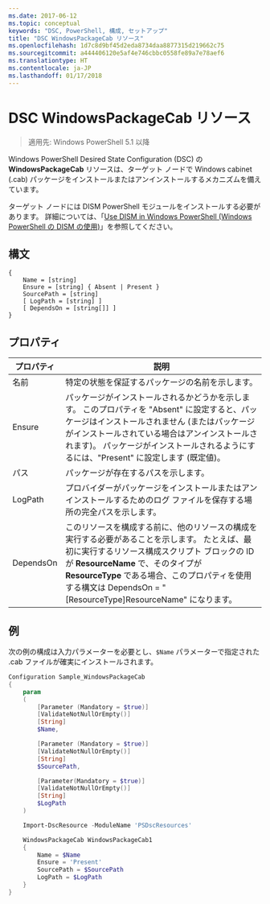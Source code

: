 ```yaml
---
ms.date: 2017-06-12
ms.topic: conceptual
keywords: "DSC, PowerShell, 構成, セットアップ"
title: "DSC WindowsPackageCab リソース"
ms.openlocfilehash: 1d7c8d9bf45d2eda8734daa8877315d219662c75
ms.sourcegitcommit: a444406120e5af4e746cbbc0558fe89a7e78aef6
ms.translationtype: HT
ms.contentlocale: ja-JP
ms.lasthandoff: 01/17/2018
---
```

# <a name="dsc-windowspackagecab-resource"></a>DSC WindowsPackageCab リソース

> 適用先: Windows PowerShell 5.1 以降

Windows PowerShell Desired State Configuration (DSC) の **WindowsPackageCab** リソースは、ターゲット ノードで Windows cabinet (.cab) パッケージをインストールまたはアンインストールするメカニズムを備えています。

ターゲット ノードには DISM PowerShell モジュールをインストールする必要があります。 詳細については、「[Use DISM in Windows PowerShell (Windows PowerShell の DISM の使用)](https://msdn.microsoft.com/en-us/windows/hardware/commercialize/manufacture/desktop/use-dism-in-windows-powershell-s14)」を参照してください。 


## <a name="syntax"></a>構文

```
{
    Name = [string]
    Ensure = [string] { Absent | Present }
    SourcePath = [string]
    [ LogPath = [string] ]
    [ DependsOn = [string[]] ]
}
```

## <a name="properties"></a>プロパティ

|  プロパティ  |  説明   | 
|---|---| 
| 名前| 特定の状態を保証するパッケージの名前を示します。| 
| Ensure| パッケージがインストールされるかどうかを示します。 このプロパティを "Absent" に設定すると、パッケージはインストールされません (またはパッケージがインストールされている場合はアンインストールされます)。 パッケージがインストールされるようにするには、"Present" に設定します (既定値)。|
| パス| パッケージが存在するパスを示します。| 
| LogPath| プロバイダーがパッケージをインストールまたはアンインストールするためのログ ファイルを保存する場所の完全パスを示します。| 
| DependsOn | このリソースを構成する前に、他のリソースの構成を実行する必要があることを示します。 たとえば、最初に実行するリソース構成スクリプト ブロックの ID が **ResourceName** で、そのタイプが **ResourceType** である場合、このプロパティを使用する構文は DependsOn = "[ResourceType]ResourceName" になります。| 

## <a name="example"></a>例

次の例の構成は入力パラメーターを必要とし、`$Name` パラメーターで指定された .cab ファイルが確実にインストールされます。

```powershell
Configuration Sample_WindowsPackageCab
{
    param
    (
        [Parameter (Mandatory = $true)]
        [ValidateNotNullOrEmpty()]
        [String]
        $Name,

        [Parameter (Mandatory = $true)]
        [ValidateNotNullOrEmpty()]
        [String]
        $SourcePath,

        [Parameter(Mandatory = $true)]
        [ValidateNotNullOrEmpty()]
        [String]
        $LogPath
    )

    Import-DscResource -ModuleName 'PSDscResources'

    WindowsPackageCab WindowsPackageCab1
    {
        Name = $Name
        Ensure = 'Present'
        SourcePath = $SourcePath
        LogPath = $LogPath
    }
}
```

